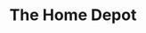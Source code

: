 ---
title: "The Home Depot"
url: /orlando/the-home-depot-south-orange-blossom-trail/
shop: Baumarkt
---